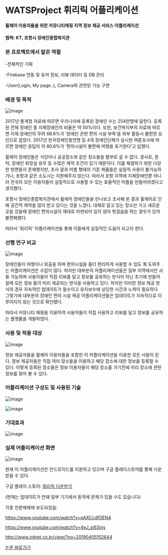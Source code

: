 # WATSProject 휘리릭 어플리케이션
#### 휠체어 이용자들을 위한 커뮤니티매핑 지역 정보 제공 서비스 어플리케이션 


#### 협력: KT, 포항시 장애인종합복지관


### 본 프로젝트에서 맡은 역할

-전체적인 기획

-Firebase 연동 및 유저 정보, 리뷰 데이터 등 DB 관리

-User(Login, My page..), Camera와 관련된 기능 구현



### 배경 및 목적
![image](https://user-images.githubusercontent.com/36908476/82112944-e287fd00-978c-11ea-9295-d62a74b4846a.png)


  2017년 통계청 자료에 따르면 우리나라에 등록된 장애인 수는 254만명에 달한다. 등록된 전체 장애인 중 지체장애인의 비율은 약 50%이다. 또한, 보건복지부의 자료에 따르면 지체 장애인의 무려 68.6%가 ‘장애인 관련 편의 시설 부족’을 외부 활동시 불편한 요인으로 꼽았다. 2017년 한국장애인총연맹 등 4개 장애인단체가 실시한 여론조사에 따르면 장애인 응답자 의 80.6%가 ‘편의시설이 불편해 여행을 포기한다’고 답했다.

휠체어 장애인들은 식당이나 공공장소와 같은 장소들을 함부로 갈 수 없다. 경사로, 문턱, 장애인 화장실 유무 등 수많은 제약 조건이 있기 때문이다. 이를 해결하기 위한 다양한 방면들이 존재했지만, 조사 결과 어플 형태의 기존 제품들은 실질적 사용이 불가능하거나, 포항과 같은 소도시는 지원해주지 않는다. 따라서 포항 지역에 지체장애인뿐 아니라 전국의 모든 이용자들이 실질적으로 사용할 수 있는 효율적인 어플을 만들어야겠다고 생각했다.

포항시 장애인종합복지관에서 휠체어 장애인들을 만나보고 조사해 본 결과 휠체어로 인해 공간적 제약을 많이 받고 있다는 것을 느꼈다. 대체로 알고 있는 장소만 가고 새로운 곳을 갔을때 장애인 편의시설이 제대로 마련되어 있지 않아 헛걸음을 하는 경우가 있어 불편해했다. 

따라서 '휘리릭' 어플리케이션을 통해 이들에게 실질적인 도움이 되고자 한다.

### 선행 연구 비교
![image](https://user-images.githubusercontent.com/36908476/82112994-63df8f80-978d-11ea-92df-30d5fafdc482.png)

장애인들이 여행이나 외출을 하며 편의시설을 좀더 편리하게 사용할 수 있도 록 도와주는 어플리케이션은 수없이 많다. 
하지만 대부분의 어플리케이션들은 일부 지역에서만 사용 가능하며 사용자들이 직접 리뷰를 달고 정보를 공유하는 방식이 아닌 초기에 만들어질때 모든 정보 들이 미리 제공되는 방식을 사용하고 있다. 
하지만 이러한 정보 제공 방식의 경우 지속적인 업데이트가 필수이고 유지보수에 상당한 시간과 노력이 필요하다. 그렇기에 대부분의 장애인 편의 시설 제공 어플리케이션들은 업데이트가 지속적으로 이루어지지 않는 것으로 확인됐다.

따라서 커뮤니티 매핑을 이용하여 사용자들이 직접 사용하고 리뷰를 달고 정보를 공유하는 플랫폼을 개발하였다.

### 사용 및 적용 대상
![image](https://user-images.githubusercontent.com/36908476/82113398-b2425d80-9790-11ea-9c34-d87b50012c40.png)

정보 제공자들을 휠체어 이용자들을 포함한 이 어플리케이션을 이용한 모든 사람이 된다. 
정보 제공자들은 직접 여러 장소들을 이용하고 해당 장소에 대한 정보를 등록할 수 있다. 
이렇게 등록된 장소들은 정보 이용자들이 해당 장소를 가기전에 미리 장소에 관한 정보를 찾아 볼 수 있다.

### 어플리케이션 구성도 및 사용된 기술
![image](https://user-images.githubusercontent.com/36908476/82113417-df8f0b80-9790-11ea-84d4-13a33c8e1696.png)

![image](https://user-images.githubusercontent.com/36908476/82113537-b4f18280-9791-11ea-983a-a4132652e1cc.png)


### 기대효과
![image](https://user-images.githubusercontent.com/36908476/82113548-c63a8f00-9791-11ea-9770-784f1cc8d80f.png)


### 실제 어플리케이션 화면

![image](https://user-images.githubusercontent.com/36908476/82113521-955a5a00-9791-11ea-9ad3-c66fa7991c5e.png)


현재 이 어플리케이션은 안드로이드를 지원하고 있으며 구글 플레이스토어를 통해 다운받을 수 있다.

구글 플레이 스토어: [휘리릭 다운받기](https://play.google.com/store/apps/details?id=com.handong.wats.wheeliric)

(현재는 업데이트가 안돼 일부 기기에서 동작에 문제가 있을 수도 있습니다)

각종 언론매체에 보도되었음:

https://www.youtube.com/watch?v=eAXCcdfOEN4

https://www.youtube.com/watch?v=4eJ_st63ojs

http://www.zdnet.co.kr/view/?no=20190405152644

[논문 바로가기](http://www.dbpia.co.kr/journal/articleDetail?nodeId=NODE08763621)
